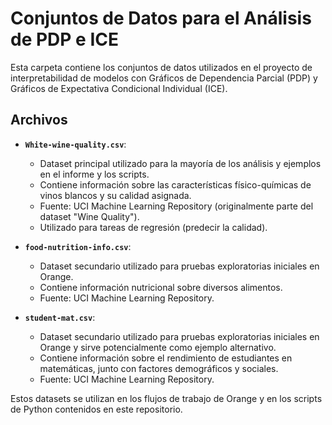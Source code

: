 # Conjuntos de Datos para el Análisis de PDP e ICE

Esta carpeta contiene los conjuntos de datos utilizados en el proyecto de interpretabilidad de modelos con Gráficos de Dependencia Parcial (PDP) y Gráficos de Expectativa Condicional Individual (ICE).

## Archivos

* **`White-wine-quality.csv`**:
    * Dataset principal utilizado para la mayoría de los análisis y ejemplos en el informe y los scripts.
    * Contiene información sobre las características físico-químicas de vinos blancos y su calidad asignada.
    * Fuente: UCI Machine Learning Repository (originalmente parte del dataset "Wine Quality").
    * Utilizado para tareas de regresión (predecir la calidad).

* **`food-nutrition-info.csv`**:
    * Dataset secundario utilizado para pruebas exploratorias iniciales en Orange.
    * Contiene información nutricional sobre diversos alimentos.
    * Fuente: UCI Machine Learning Repository.

* **`student-mat.csv`**:
    * Dataset secundario utilizado para pruebas exploratorias iniciales en Orange y sirve potencialmente como ejemplo alternativo.
    * Contiene información sobre el rendimiento de estudiantes en matemáticas, junto con factores demográficos y sociales.
    * Fuente: UCI Machine Learning Repository.

Estos datasets se utilizan en los flujos de trabajo de Orange y en los scripts de Python contenidos en este repositorio.
